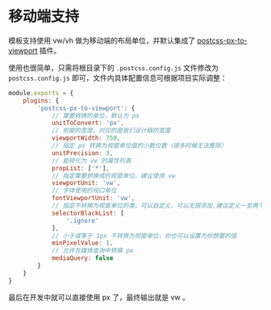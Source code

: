 # 移动端支持

模板支持使用 vw/vh 做为移动端的布局单位，并默认集成了 [postcss-px-to-viewport](https://www.npmjs.com/package/postcss-px-to-viewport) 插件。

使用也很简单，只需将根目录下的 `.postcss.config.js` 文件修改为 `postcss.config.js` 即可，文件内具体配置信息可根据项目实际调整：

```js
module.exports = {
    plugins: {
        'postcss-px-to-viewport': {
            // 需要转换的单位，默认为 px
            unitToConvert: 'px',
            // 视窗的宽度，对应的是我们设计稿的宽度
            viewportWidth: 750,
            // 指定 px 转换为视窗单位值的小数位数（很多时候无法整除）
            unitPrecision: 3,
            // 能转化为 vw 的属性列表
            propList: ['*'],
            // 指定需要转换成的视窗单位，建议使用 vw
            viewportUnit: 'vw',
            // 字体使用的视口单位
            fontViewportUnit: 'vw',
            // 指定不转换为视窗单位的类，可以自定义，可以无限添加,建议定义一至两个通用的类名
            selectorBlackList: [
                '.ignore'
            ],
            // 小于或等于 1px 不转换为视窗单位，你也可以设置为你想要的值
            minPixelValue: 1,
            // 允许在媒体查询中转换 px
            mediaQuery: false
        }
    }
}
```

最后在开发中就可以直接使用 px 了，最终输出就是 vw 。